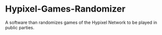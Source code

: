 # Hypixel-Games-Randomizer
A software than randomizes games of the Hypixel Network to be played in public parties.
